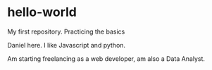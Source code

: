 # hello-world
My first repository. Practicing the basics

Daniel here. I like Javascript and python.

Am starting freelancing as a web developer, am also a Data Analyst.
